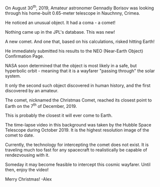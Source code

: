 On August 30<sup>th</sup>, 2019, Amateur astronomer Gennadiy Borisov was looking through his home-built 0.65-meter telescope in Nauchnny, Crimea.

He noticed an unusual object. It had a coma - a comet!

Nothing came up in the JPL's database. This was new!

A new comet. And one that, based on his calculations, risked hitting Earth!

He immediately submitted his results to the NEO (Near-Earth Object) Confirmation Page.

NASA soon determined that the object is most likely in a safe, but hyperbolic orbit - meaning that it is a wayfarer "passing through" the solar system.

It only the second such object discovered in human history, and the first discovered by an amateur.

The comet, nicknamed the Christmas Comet, reached its closest point to Earth on the 7<sup>th</sup> of December, 2019.

This is probably the closest it will ever come to Earth.

The time-lapse video in this background was taken by the Hubble Space Telescope during October 2019. It is the highest resolution image of the comet to date.

Currently, the technology for intercepting the comet does not exist. It is traveling much too fast for any spacecraft to realistically be capable of rendezvousing with it.

Someday it may become feasible to intercept this cosmic wayfarer. Until then, enjoy the video!

Merry Christmas! -Alex